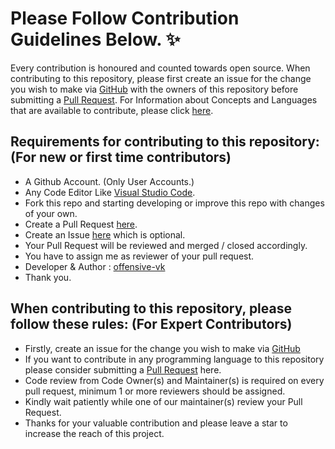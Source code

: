 # Please Follow Contribution Guidelines Below. ✨

Every contribution is honoured and counted towards open source.
When contributing to this repository, please first create an issue for the change you wish to make via [GitHub](https://github.com/offensive-vk/AwesomeTesting/issues) with the owners of this repository before submitting a [Pull Request](https://github.com/offensive-vk/AwesomeScripts/pulls).
For Information about Concepts and Languages that are available to contribute, please click [here](https://github.com/offensive-vk/AwesomeTesting/blob/master/readme.md).

## Requirements for contributing to this repository: (For new or first time contributors)

- A Github Account. (Only User Accounts.)
- Any Code Editor Like [Visual Studio Code](https://code.visualstudio.com/download).
- Fork this repo and starting developing or improve this repo with changes of your own.
- Create a Pull Request [here](https://github.com/AwesomeTesting/pulls).
- Create an Issue [here](https://github.com/offensive-vk/AwesomeTesting/issues) which is optional.
- Your Pull Request will be reviewed and merged / closed accordingly.
- You have to assign me as reviewer of your pull request.
- Developer & Author : [offensive-vk](https://github.com/offensive-vk/)
- Thank you.

## When contributing to this repository, please follow these rules: (For Expert Contributors)

- Firstly, create an issue for the change you wish to make via [GitHub](https://github.com/offensive-vk/AwesomeTesting/issues)
- If you want to contribute in any programming language to this repository please consider submitting a [Pull Request](https://github.com/offensive-vk/AwesomeTesting/pulls) here.
- Code review from Code Owner(s) and Maintainer(s) is required on every pull request, minimum 1 or more reviewers should be assigned.
- Kindly wait patiently while one of our maintainer(s) review your Pull Request.
- Thanks for your valuable contribution and please leave a star to increase the reach of this project.
